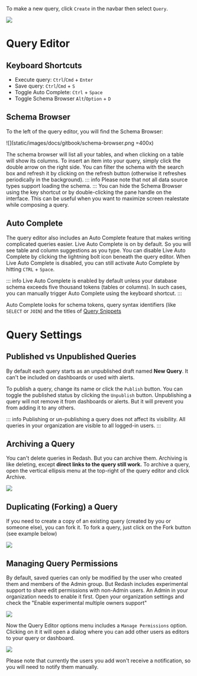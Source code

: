 To make a new query, click `Create` in the navbar then select `Query`.

![](static/images/docs/gifs/queries/add_new_query.gif)

# Query Editor

## Keyboard Shortcuts

- Execute query: `Ctrl`/`Cmd` + `Enter`
- Save query: `Ctrl`/`Cmd` + `S`
- Toggle Auto Complete: `Ctrl` + `Space`
- Toggle Schema Browser `Alt`/`Option` + `D`

## Schema Browser

To the left of the query editor, you will find the Schema Browser:

![](static/images/docs/gitbook/schema-browser.png =400x)

The schema browser will list all your tables, and when clicking on a table will show its columns. To insert an item into your query, simply click the double arrow on the right side. You can filter the schema with the search box and refresh it by clicking on the refresh button (otherwise it refreshes periodically in the background).
::: info
Please note that not all data source types support loading the schema.
:::
You can hide the Schema Browser using the key shortcut or by double-clicking the pane handle on the interface. This can be useful when you want to maximize screen realestate while composing a query.

## Auto Complete

The query editor also includes an Auto Complete feature that makes writing complicated queries easier. Live Auto Complete is on by default. So you will see table and column suggestions as you type. You can disable Live Auto Complete by clicking the lightning bolt icon beneath the query editor. When Live Auto Complete is disabled, you can still activate Auto Complete by hitting `CTRL` + `Space`.

::: info
Live Auto Complete is enabled by default unless your database schema exceeds five thousand tokens (tables or columns). In such cases, you can manually trigger Auto Complete using the keyboard shortcut.
:::

Auto Complete looks for schema tokens, query syntax identifiers (like `SELECT` or `JOIN`) and the titles of [Query Snippets](/user-guide/querying/query-snippets)

# Query Settings

## Published vs Unpublished Queries

By default each query starts as an unpublished draft named **New Query**. It can't be included on dashboards or used with alerts.

To publish a query, change its name or click the `Publish` button. You can toggle the published status by clicking the `Unpublish` button. Unpublishing a query will not remove it from dashboards or alerts. But it will prevent you from adding it to any others.

::: info
Publishing or un-publishing a query does not affect its visibility.
All queries in your organization are visible to all logged-in users.
:::

## Archiving a Query

You can't delete queries in Redash. But you can archive them. Archiving is like deleting, except **direct links to the query still work.** To archive a query, open the vertical ellipsis menu at the top-right of the query editor and click Archive.

![](static/images/docs/gitbook/archive_query.png)

## Duplicating (Forking) a Query

If you need to create a copy of an existing query (created by you or someone else), you can fork it. To fork a query, just click on the Fork button (see example below)

![](static/images/docs/gifs/queries/fork_query.gif)

## Managing Query Permissions

By default, saved queries can only be modified by the user who created them and members of the Admin group. But Redash includes experimental support to share edit permissions with non-Admin users. An Admin in your organization needs to enable it first. Open your organization settings and check the "Enable experimental multiple owners support"

![](static/images/docs/gitbook/experimental-owners-support.png)

Now the Query Editor options menu includes a `Manage Permissions` option. Clicking on it it will open a dialog where you can add other users as editors to your query or dashboard.

![](static/images/docs/gitbook/experimental-permissions-button.png)

Please note that currently the users you add won't receive a notification, so you will need to notify them manually.

